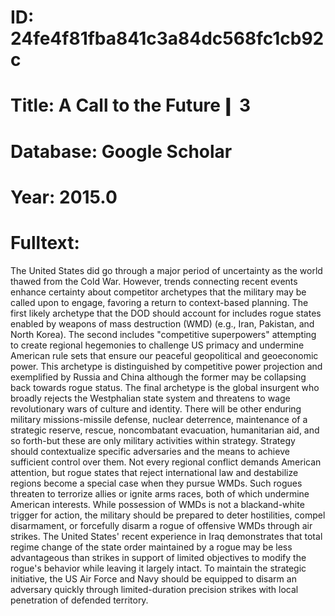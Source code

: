 # ID: 24fe4f81fba841c3a84dc568fc1cb92c
# Title: A Call to the Future❙ 3
# Database: Google Scholar
# Year: 2015.0
# Fulltext:
The United States did go through a major period of uncertainty as the world thawed from the Cold War.
However, trends connecting recent events enhance certainty about competitor archetypes that the military may be called upon to engage, favoring a return to context-based planning.
The first likely archetype that the DOD should account for includes rogue states enabled by weapons of mass destruction (WMD) (e.g., Iran, Pakistan, and North Korea).
The second includes "competitive superpowers" attempting to create regional hegemonies to challenge US primacy and undermine American rule sets that ensure our peaceful geopolitical and geoeconomic power.
This archetype is distinguished by competitive power projection and exemplified by Russia and China although the former may be collapsing back towards rogue status.
The final archetype is the global insurgent who broadly rejects the Westphalian state system and threatens to wage revolutionary wars of culture and identity.
There will be other enduring military missions-missile defense, nuclear deterrence, maintenance of a strategic reserve, rescue, noncombatant evacuation, humanitarian aid, and so forth-but these are only military activities within strategy.
Strategy should contextualize specific adversaries and the means to achieve sufficient control over them.
Not every regional conflict demands American attention, but rogue states that reject international law and destabilize regions become a special case when they pursue WMDs.
Such rogues threaten to terrorize allies or ignite arms races, both of which undermine American interests.
While possession of WMDs is not a blackand-white trigger for action, the military should be prepared to deter hostilities, compel disarmament, or forcefully disarm a rogue of offensive WMDs through air strikes.
The United States' recent experience in Iraq demonstrates that total regime change of the state order maintained by a rogue may be less advantageous than strikes in support of limited objectives to modify the rogue's behavior while leaving it largely intact.
To maintain the strategic initiative, the US Air Force and Navy should be equipped to disarm an adversary quickly through limited-duration precision strikes with local penetration of defended territory.